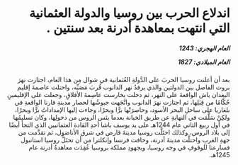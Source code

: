 <h1 dir="rtl">اندلاع الحرب بين روسيا والدولة العثمانية التي انتهت بمعاهدة أدرنة بعد سنتين .</h1>

<h5 dir="rtl">العام الهجري:  1243

العام الميلادي: 1827

</h5>

<p dir="rtl">بعد أن أعلنت روسيا الحربَ على الدَّولةِ العُثمانية في شوال مِن هذا العام، اجتازت نهرَ بروت الفاصل بين الدولتين والذي يرفدُ نهر الدانوب قُربَ مَصَبِّه، واحتلت عاصمةَ إقليم البغدان ياش الواقعةَ على النهر، ثم دخلت بخارست عاصِمةَ الأفلاقِ، وجعلت على الإقليمينِ حُكَّامًا من قِبَلِها، ثم اجتازت نهرَ الدانوب واتَّجَهت جيوشُها لحصار مدينةِ فارنا الواقعةِ في بلغاريا على ساحلِ البحر الأسود، وحاصرَتْها برًّا وبحرًا، وجاءت إليها الإمداداتُ برًّا وبحرًا، ولكِنْ سَلَّمَت في النهايةِ عن طريق الخيانة بعدما يئس الروس من دخولِها، وكان تسليمُها في أول ربيع الثاني عام 1244هـ على يد يوسف باشا أحدِ القادة العثمانيين الذي التجأ أيضًا إلى بلاد الروس، وكذلك احتَلَّت روسيا مدينةَ قارص في شرق الأناضول، ثم تقدَّمت من جهةِ الغربِ واحتلَّت مدينةَ أدرنة، وخافت فرنسا وإنكلترا من أن تحتَلَّ روسيا استانبول فسارعتا للوقوفِ في وجه روسيا، وبجهودِ مملكة بروسيا عُقِدَت معاهدةُ أدرنة عام 1245هـ.</p></br>
